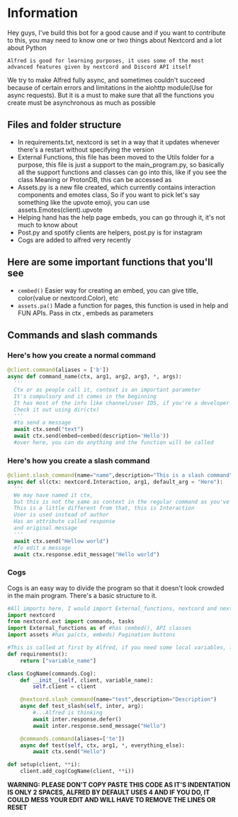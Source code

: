 # Information

Hey guys, I've build this bot for a good cause and if you want to contribute to this, you may need to know one or two things about Nextcord and a lot about Python

`Alfred is good for learning purposes, it uses some of the most advanced features given by nextcord and Discord API itself`

We try to make Alfred fully async, and sometimes couldn't succeed because of certain errors and limitations in the aiohttp module(Use for async requests). But it is a must to make sure that all the functions you create must be asynchronous as much as possible


## Files and folder structure

- In requirements.txt, nextcord is set in a way that it updates whenever there's a restart without specifying the version
- External Functions, this file has been moved to the Utils folder for a purpose, this file is just a support to the main_program.py, so basically all the support functions and classes can go into this, like if you see the class Meaning or ProtonDB, this can be accessed as
- Assets.py is a new file created, which currently contains interaction components and emotes class, So if you want to pick let's say something like the upvote emoji, you can use assets.Emotes(client).upvote
- Helping hand has the help page embeds, you can go through it, it's not much to know about
- Post.py and spotify clients are helpers, post.py is for instagram
- Cogs are added to alfred very recently

## Here are some important functions that you'll see

- `cembed()`  Easier way for creating an embed, you can give title, color(value or nextcord.Color), etc
- `assets.pa()`     Made a function for pages, this function is used in help and FUN APIs. Pass in ctx , embeds as parameters

## Commands and slash commands

### Here's how you create a normal command
```py
@client.command(aliases = ['b'])
async def command_name(ctx, arg1, arg2, arg3, *, args):
  '''
  Ctx or as people call it, context is an important parameter
  It's compulsory and it comes in the beginning
  It has most of the info like channel/user IDS, if you're a developer of Alfred
  Check it out using dir(ctx)
  '''
  #to send a message
  await ctx.send("text")
  await ctx.send(embed=cembed(description='Hello'))
  #over here, you can do anything and the function will be called
```

### Here's how you create a slash command

```py
@client.slash_command(name="name",description="This is a slash command")
async def sl(ctx: nextcord.Interaction, arg1, default_arg = "Here"):
  '''
  We may have named it ctx,
  but this is not the same as context in the regular command as you've seen above
  This is a little different from that, this is Interaction
  User is used instead of author
  Has an attribute called response
  and original message
  '''
  await ctx.send("Hellow world")
  #To edit a message
  await ctx.response.edit_message("Hello world")
```

### Cogs

Cogs is an easy way to divide the program so that it doesn't look crowded in the main program. There's a basic structure to it.
```py
#All imports here, I would import External_functions, nextcord and nextcord.ext.commands all that
import nextcord
from nextcord.ext import commands, tasks
import External_functions as ef #has cembed(), API classes
import assets #has pa(ctx, embeds) Pagination buttons

#This is called at first by Alfred, if you need some local variables, like dev_channel, must only be used for passing constants
def requirements():
    return ["variable_name"]

class CogName(commands.Cog):
    def __init__(self, client, variable_name):
        self.client = client

    @nextcord.slash_command(name="test",description="Description")
    async def test_slash(self, inter, arg):
        #...Alfred is thinking
        await inter.response.defer()
        await inter.response.send_message("Hello")

    @commands.command(aliases=['te'])
    async def test(self, ctx, arg1, *, everything_else):
        await ctx.send("Hello")

def setup(client, **i):
    client.add_cog(CogName(client, **i))
```

**WARNING: PLEASE DON'T COPY PASTE THIS CODE AS IT'S INDENTATION IS ONLY 2 SPACES, ALFRED BY DEFAULT USES 4 AND IF YOU DO, IT COULD MESS YOUR EDIT AND WILL HAVE TO REMOVE THE LINES OR RESET** 
